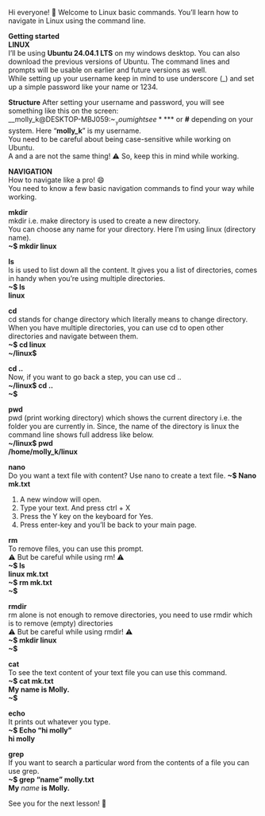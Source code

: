Hi everyone! 👋
Welcome to Linux basic commands. You’ll learn how to navigate in Linux using the command line. 

**Getting started  
LINUX**   
I’ll be using **Ubuntu 24.04.1 LTS** on my windows desktop. You can also download the previous versions of Ubuntu. The command lines and prompts will be usable on earlier and future versions as well.  
While setting up your username keep in mind to use underscore (_) and set up a simple password like your name or 1234. 

**Structure** 
After setting your username and password, you will see something like this on the screen:  
__molly_k@DESKTOP-MBJ059:~$__    
You might see **$** or **#** depending on your system. Here “__molly_k__” is my username.   
You need to be careful about being case-sensitive while working on Ubuntu.   
A and a are not the same thing! ⚠️ So, keep this in mind while working. 

**NAVIGATION**  
How to navigate like a pro! 😄  
You need to know a few basic navigation commands to find your way while working. 

**mkdir**     
mkdir i.e. make directory is used to create a new directory.  
You can choose any name for your directory. Here I’m using linux (directory name).   
**~$ mkdir linux**

**ls**     
ls is used to list down all the content. It gives you a list of directories, comes in handy when you’re using multiple directories.  
**~$ ls**  
**linux**

**cd**     
cd stands for change directory which literally means to change directory. When you have multiple directories, you can use cd to open other directories and navigate between them.   
**~$ cd linux  
~/linux$** 

**cd ..**    
Now, if you want to go back a step, you can use cd ..   
**~/linux$ cd ..  
~$**

**pwd**    
pwd (print working directory) which shows the current directory i.e. the folder you are currently in. Since, the name of the directory is linux the command line shows full address like below.   
**~/linux$ pwd  
/home/molly_k/linux**

**nano**     
Do you want a text file with content? Use nano to create a text file. 
**~$ Nano mk.txt**
1. A new window will open.
2. Type your text. And press ctrl + X
3. Press the Y key on the keyboard for Yes.
4. Press enter-key and you’ll be back to your main page. 

**rm**   
To remove files, you can use this prompt.   
⚠️ But be careful while using rm! ⚠️  
**~$ ls   
linux   mk.txt  
~$ rm mk.txt   
~$** 

**rmdir**   
rm alone is not enough to remove directories, you need to use rmdir which is to remove (empty) directories    
⚠️ But be careful while using rmdir! ⚠️   
**~$ mkdir linux  
~$** 

**cat**     
To see the text content of your text file you can use this command.  
**~$ cat mk.txt  
My name is Molly.  
~$**

**echo**  
It prints out whatever you type.   
**~$ Echo “hi molly”   
hi molly** 



**grep**     
If you want to search a particular word from the contents of a file you can use grep.   
**~$ grep “name” molly.txt**   
**My** *name* **is Molly.** 

See you for the next lesson! 👋











